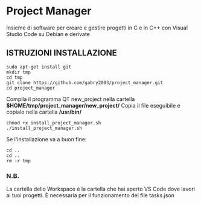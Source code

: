 # Project Manager
Insieme di software per creare e gestire progetti in C e in C++ con Visual Studio Code su Debian e derivate

## ISTRUZIONI INSTALLAZIONE
```console
sudo apt-get install git
mkdir tmp
cd tmp
git clone https://github.com/gabry2003/project_manager.git
cd project_manager
```
Compila il programma QT new_project nella cartella **$HOME/tmp/project_manager/new_project/**
Copia il file eseguibile e copialo nella cartella **/usr/bin/**
```console
chmod +x install_project_manager.sh
./install_project_manager.sh
```
Se l'installazione va a buon fine:
```console
cd ..
cd ..
rm -r tmp
```
### N.B.
La cartella dello Workspace è la cartella che hai aperto VS Code dove lavori ai tuoi progetti.
È necessaria per il funzionamento del file tasks.json
